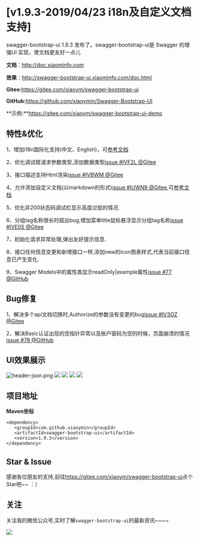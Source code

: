 # [v1.9.3-2019/04/23 i18n及自定义文档支持]
swagger-bootstrap-ui 1.9.3 发布了。swagger-bootstrap-ui是 Swagger 的增强UI 实现，使文档更友好一点儿

**文档**：http://doc.xiaominfo.com

**效果**：http://swagger-bootstrap-ui.xiaominfo.com/doc.html

**Gitee:**<https://gitee.com/xiaoym/swagger-bootstrap-ui>

**GitHub:**<https://github.com/xiaoymin/Swagger-Bootstrap-UI>

**示例:**https://gitee.com/xiaoym/swagger-bootstrap-ui-demo

## 特性&优化

1、增加i18n国际化支持(中文、English)，可[参考文档](http://doc.xiaominfo.com/guide/i18n.html)

2、优化调试框请求参数类型,添加数据类型[issue #IVF2L @Gitee](https://gitee.com/xiaoym/swagger-bootstrap-ui/issues/IVF2L)

3、接口描述支持Html渲染[issue #IVBWM @Gitee](https://gitee.com/xiaoym/swagger-bootstrap-ui/issues/IVBWM)

4、允许添加自定义文档(以markdown的形式)[issue #IUWN9 @Gitee](https://gitee.com/xiaoym/swagger-bootstrap-ui/issues/IUWN9),可[参考文档](http://doc.xiaominfo.com/guide/self-doc.html)

5、优化非200状态码调试栏显示高度过低的情况.

6、分组tag名称很长时超出bug,增加菜单title鼠标悬浮显示分组tag名称[issue #IVE0S @Gitee](https://gitee.com/xiaoym/swagger-bootstrap-ui/issues/IVE0S)

7、初始化请求异常处理,弹出友好提示信息.

8、接口任何信息变更和新增接口一样,添加new的icon图表样式,代表当前接口信息已产生变化.

9、Swagger Models中的属性类显示readOnly|example属性[issue #77 @GitHub](https://github.com/xiaoymin/Swagger-Bootstrap-UI/issues/77)

## Bug修复

1、解决多个api文档切换时,Authorize的参数没有变更的bug[issue #IV3OZ @Gitee](https://gitee.com/xiaoym/swagger-bootstrap-ui/issues/IV3OZ)

2、解决Basic认证出现的空指针异常以及账户密码为空的时候，页面崩溃的情况[issue #78 @GitHub](https://github.com/xiaoymin/Swagger-Bootstrap-UI/issues/78)

## UI效果展示

![header-json.png](/knife4j/images/blog/swagger-bootstrap-ui-1.9.3-issue/1.png)
![](/knife4j/images/blog/swagger-bootstrap-ui-1.9.3-issue/2.png)
![](/knife4j/images/blog/swagger-bootstrap-ui-1.9.3-issue/3.png)
![](/knife4j/images/blog/swagger-bootstrap-ui-1.9.3-issue/4.png)
![](/knife4j/images/blog/swagger-bootstrap-ui-1.9.3-issue/5.png)

## 项目地址

**Maven坐标**

```
<dependency>
   <groupId>com.github.xiaoymin</groupId>
   <artifactId>swagger-bootstrap-ui</artifactId>
   <version>1.9.3</version>
</dependency>
```

## Star & Issue

感谢各位朋友的支持,前往<https://gitee.com/xiaoym/swagger-bootstrap-ui>点个Star吧~~ ：）

## 关注

关注我的微信公众号,实时了解`swagger-bootstrap-ui`的最新资讯~~~~

![](/knife4j/images/blog/swagger-bootstrap-ui-1.9.3-issue/us.png)

 
 
 